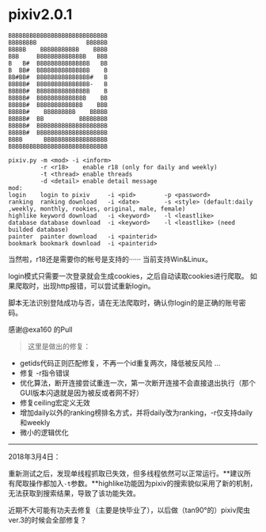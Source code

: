 # pixiv2.0.1
```shell
BBBBBBBBBBBBBBBBBBBBBBBBBBBB
BBBBBBBB              BBBBBB
BBBBB    BBBBBBBBBBB    BBBB
BBB     BBBBBBBBBBBBBB   BBB
B   B#  BBBBBBBBBBBBBBB   BB
B  BB#  BBBBBBBBBBBBBBB    B
BB#BB#  BBBBBBBBBBBBBBB#   B
BBBBB#  BBBBBBBBBBBBBBB-   B
BBBBB#  BBBBBBBBBBBBBBB    B
BBBBB#  BBBBBBBBBBBBBB    BB
BBBBB#  BBBBBBBBBBBBB    BBB
BBBBB#    BBBBBBBBB    BBBBB
BBBBB#  BB          BBBBBBBB
BBBBB#  BBBBBBBBBBBBBBBBBBBB
BBBBB#  BBBBBBBBBBBBBBBBBBBB
BBBB      BBBBBBBBBBBBBBBBBB
BBBBBBBBBBBBBBBBBBBBBBBBBBBB

pixiv.py -m <mod> -i <inform>
         -r <r18>    enable r18 (only for daily and weekly)
         -t <thread> enable threads
         -d <detail> enable detail message
mod:
login    login to pixiv     -i <pid>        -p <password>
ranking  ranking download   -i <date>       -s <style> (default:daily ,weekly, monthly, rookies, original, male, female)
highlike keyword download   -i <keyword>    -l <leastlike>
database database download  -i <keyword>    -l <leastlike> (need builded database)
painter  painter download   -i <painterid>
bookmark bookmark download  -i <painterid>
```
当然啦，r18还是需要你的帐号是支持的······
当前支持Win&Linux。

login模式只需要一次登录就会生成cookies，之后自动读取cookies进行爬取。
如果爬取时，出现http报错，可以尝试重新login。

脚本无法识别登陆成功与否，请在无法爬取时，确认你login的是正确的账号密码。

感谢@exa160 的Pull

> 这里是做出的修复：
- getids代码正则匹配修复，不再一个id重复两次，降低被反风险 ...
- 修复 -r指令错误
- 优化算法，断开连接尝试重连一次，第一次断开连接不会直接退出执行（那个GUI版本闪退就是因为被反或者网不好）
- 修复ceiling宏定义无效
- 增加daily以外的ranking榜排名方式，并将daily改为ranking，-r仅支持daily和weekly
- 微小的逻辑优化

---
2018年3月4日：

重新测试之后，发现单线程抓取已失效，但多线程依然可以正常运行。**建议所有爬取操作都加入`-t`参数。**highlike功能因为pixiv的搜索貌似采用了新的机制，无法获取到搜索结果，导致了该功能失效。

近期不大可能有功夫去修复（主要是快毕业了），以后做（tan90°的）pixiv爬虫ver.3的时候会全部修复？